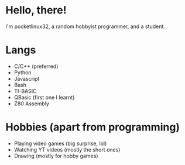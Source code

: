 # Hello, there!
I'm pocketlinux32, a random hobbyist programmer, and a student.

# Langs

- C/C++ (preferred)
- Python
- Javascript
- Bash
- TI-BASIC
- QBasic (first one I learnt)
- Z80 Assembly

# Hobbies (apart from programming)

- Playing video games (big surprise, lol)
- Watching YT videos (mostly the short ones)
- Drawing (mostly for hobby games)
